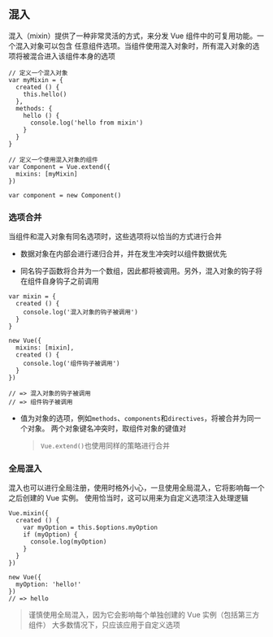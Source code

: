 ## 混入

混入（mixin）提供了一种非常灵活的方式，来分发 Vue 组件中的可复用功能。一个混入对象可以包含
任意组件选项。当组件使用混入对象时，所有混入对象的选项将被混合进入该组件本身的选项

```
// 定义一个混入对象
var myMixin = {
  created () {
    this.hello()
  },
  methods: {
    hello () {
      console.log('hello from mixin')
    }
  }
}

// 定义一个使用混入对象的组件
var Component = Vue.extend({
  mixins: [myMixin]
})

var component = new Component()
```

### 选项合并

当组件和混入对象有同名选项时，这些选项将以恰当的方式进行合并

- 数据对象在内部会进行递归合并，并在发生冲突时以组件数据优先

- 同名钩子函数将合并为一个数组，因此都将被调用。另外，混入对象的钩子将在组件自身钩子之前调用

```
var mixin = {
  created () {
    console.log('混入对象的钩子被调用')
  }
}

new Vue({
  mixins: [mixin],
  created () {
    console.log('组件钩子被调用')
  }
})

// => 混入对象的钩子被调用
// => 组件钩子被调用
```

- 值为对象的选项，例如`methods`、`components`和`directives`，将被合并为同一个对象。
  两个对象键名冲突时，取组件对象的键值对
  > `Vue.extend()`也使用同样的策略进行合并

### 全局混入

混入也可以进行全局注册，使用时格外小心，一旦使用全局混入，它将影响每一个之后创建的 Vue 实例。
使用恰当时，这可以用来为自定义选项注入处理逻辑

```
Vue.mixin({
  created () {
    var myOption = this.$options.myOption
    if (myOption) {
      console.log(myOption)
    }
  }
})

new Vue({
  myOption: 'hello!'
})
// => hello
```

> 谨慎使用全局混入，因为它会影响每个单独创建的 Vue 实例（包括第三方组件）
> 大多数情况下，只应该应用于自定义选项
